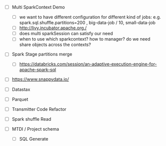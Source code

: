 - [ ] Multi SparkContext Demo

  - [ ] we want to have different configuration for different kind of jobs: 
    e.g.  spark.sql.shuffle.partitions=200 , big-data-job / 10, small-data-job 
  - [ ] http://livy.incubator.apache.org./
  - [ ]  does multi sparkSession can satisfy our need
  - [ ]  when to use which sparkcontext? how to manager? do we need share objects across the contexts?
- [ ] Spark Stage partitions merge
  - [ ] https://databricks.com/session/an-adaptive-execution-engine-for-apache-spark-sql
- [ ] https://www.snappydata.io/
- [ ] Datastax
- [ ] Parquet
- [ ] Transmitter Code Refactor
- [ ] Spark shuffle Read
- [ ] MTDI / Project schema 
  - [ ] SQL Generate

